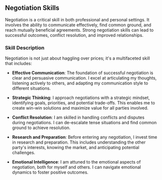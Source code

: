 ## Negotiation Skills

Negotiation is a critical skill in both professional and personal settings. It involves the ability to communicate effectively, find common ground, and reach mutually beneficial agreements. Strong negotiation skills can lead to successful outcomes, conflict resolution, and improved relationships.

### Skill Description

Negotiation is not just about haggling over prices; it's a multifaceted skill that includes:

- **Effective Communication**: The foundation of successful negotiation is clear and persuasive communication. I excel at articulating my thoughts, listening actively to others, and adapting my communication style to different situations.

- **Strategic Thinking**: I approach negotiations with a strategic mindset, identifying goals, priorities, and potential trade-offs. This enables me to create win-win solutions and maximize value for all parties involved.

- **Conflict Resolution**: I am skilled in handling conflicts and disputes during negotiations. I can de-escalate tense situations and find common ground to achieve resolution.

- **Research and Preparation**: Before entering any negotiation, I invest time in research and preparation. This includes understanding the other party's interests, knowing the market, and anticipating potential challenges.

- **Emotional Intelligence**: I am attuned to the emotional aspects of negotiation, both for myself and others. I can navigate emotional dynamics to foster positive outcomes.
